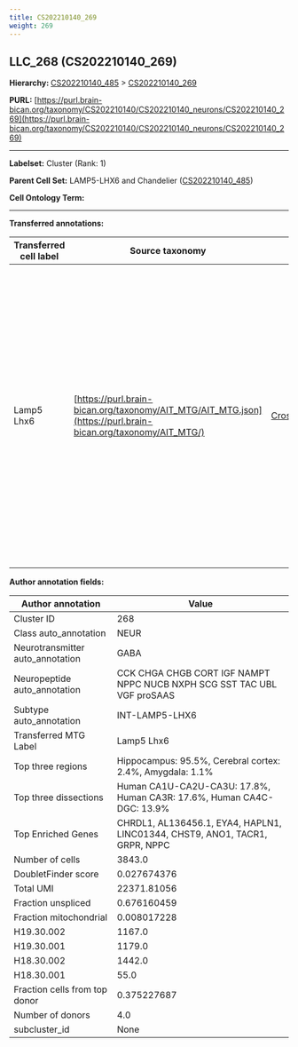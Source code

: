```yaml
---
title: CS202210140_269
weight: 269
---
```

## LLC_268 (CS202210140_269)
<b>Hierarchy: </b>
[CS202210140_485](../CS202210140_485) >
[CS202210140_269](../CS202210140_269)

**PURL:** [https://purl.brain-bican.org/taxonomy/CS202210140/CS202210140_neurons/CS202210140_269](https://purl.brain-bican.org/taxonomy/CS202210140/CS202210140_neurons/CS202210140_269)

---


**Labelset:** Cluster (Rank: 1)

**Parent Cell Set:** LAMP5-LHX6 and Chandelier ([CS202210140_485](../CS202210140_485))



**Cell Ontology Term:** 

[MARKER GENES.]: #


---

[TRANSFERRED ANNOTATIONS.]: #


**Transferred annotations:**

| Transferred cell label | Source taxonomy | Source node accession | Algorithm name | Comment |
|------------------------|-----------------|-----------------------|----------------|---------|
|Lamp5 Lhx6|[https://purl.brain-bican.org/taxonomy/AIT_MTG/AIT_MTG.json](https://purl.brain-bican.org/taxonomy/AIT_MTG/)|[CrossArea_subclass:c199218811](https://purl.brain-bican.org/taxonomy/AIT_MTG/CrossArea_subclass_c199218811)||We performed PCA (50 components) on our full dataset, trained a random forest classifier (scikit-learn, class_ weight=‘balanced’, max_depth=50) on the MTG labels, and then predicted labels for all cells. We labeled each cluster with the mode of its constituent cells if two conditions were met: more than 0.8 of predicted labels matched the mode, and the mean probability of these pre- dictions was greater than 0.8.|

[AUTHOR ANNOTATION FIELDS.]: #


**Author annotation fields:**

| Author annotation | Value |
|-------------------|-------|
|Cluster ID|268|
|Class auto_annotation|NEUR|
|Neurotransmitter auto_annotation|GABA|
|Neuropeptide auto_annotation|CCK CHGA CHGB CORT IGF NAMPT NPPC NUCB NXPH SCG SST TAC UBL VGF proSAAS|
|Subtype auto_annotation|INT-LAMP5-LHX6|
|Transferred MTG Label|Lamp5 Lhx6|
|Top three regions|Hippocampus: 95.5%, Cerebral cortex: 2.4%, Amygdala: 1.1%|
|Top three dissections|Human CA1U-CA2U-CA3U: 17.8%, Human CA3R: 17.6%, Human CA4C-DGC: 13.9%|
|Top Enriched Genes|CHRDL1, AL136456.1, EYA4, HAPLN1, LINC01344, CHST9, ANO1, TACR1, GRPR, NPPC|
|Number of cells|3843.0|
|DoubletFinder score|0.027674376|
|Total UMI|22371.81056|
|Fraction unspliced|0.676160459|
|Fraction mitochondrial|0.008017228|
|H19.30.002|1167.0|
|H19.30.001|1179.0|
|H18.30.002|1442.0|
|H18.30.001|55.0|
|Fraction cells from top donor|0.375227687|
|Number of donors|4.0|
|subcluster_id|None|
